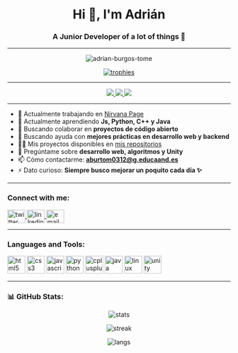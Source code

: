 <!-- Encabezado -->
<h1 align="center">Hi 👋, I'm Adrián</h1>
<h3 align="center">A Junior Developer of a lot of things 🚀</h3>

---

<!-- Contador de visitas y trofeos -->
<p align="center">
  <img src="https://komarev.com/ghpvc/?username=adrian-burgos-tome&label=Profile%20views&color=0e75b6&style=flat" alt="adrian-burgos-tome" />
</p>

<p align="center">
  <a href="https://github.com/ryo-ma/github-profile-trophy">
    <img src="https://github-profile-trophy.vercel.app/?username=adrian-burgos-tome&theme=onedark&no-frame=true&row=1&column=6" alt="trophies" />
  </a>
</p>

---

<!-- Badges de redes sociales -->
<p align="center">
  <a href="https://twitter.com/" target="blank">
    <img src="https://img.shields.io/badge/Twitter-1DA1F2?style=for-the-badge&logo=twitter&logoColor=white"/>
  </a>
  <a href="https://linkedin.com/in/" target="blank">
    <img src="https://img.shields.io/badge/LinkedIn-0A66C2?style=for-the-badge&logo=linkedin&logoColor=white"/>
  </a>
  <a href="mailto:aburtom0312@g.educaand.es" target="blank">
    <img src="https://img.shields.io/badge/Email-D14836?style=for-the-badge&logo=gmail&logoColor=white"/>
  </a>
</p>

---

<!-- Lista con íconos -->
- 🔭 Actualmente trabajando en [Nirvana Page](https://github.com/adrian-burgos-tome/Nirvana-Page)  
- 🌱 Actualmente aprendiendo **Js, Python, C++ y Java**  
- 👯 Buscando colaborar en **proyectos de código abierto**  
- 🤝 Buscando ayuda con **mejores prácticas en desarrollo web y backend**  
- 👨‍💻 Mis proyectos disponibles en [mis repositorios](https://github.com/adrian-burgos-tome?tab=repositories)  
- 💬 Pregúntame sobre **desarrollo web, algoritmos y Unity**  
- 📫 Cómo contactarme: **aburtom0312@g.educaand.es**  
- ⚡ Dato curioso: **Siempre busco mejorar un poquito cada día ✨**  

---

<!-- Conectar conmigo -->
<h3 align="left">Connect with me:</h3>
<p align="left">
  <a href="https://twitter.com/" target="blank">
    <img align="center" src="https://cdn.jsdelivr.net/gh/devicons/devicon/icons/twitter/twitter-original.svg" alt="twitter" height="30" width="40"/>
  </a>
  <a href="https://linkedin.com/in/" target="blank">
    <img align="center" src="https://cdn.jsdelivr.net/gh/devicons/devicon/icons/linkedin/linkedin-original.svg" alt="linkedin" height="30" width="40"/>
  </a>
  <a href="mailto:aburtom0312@g.educaand.es" target="blank">
    <img align="center" src="https://cdn.jsdelivr.net/gh/devicons/devicon/icons/google/google-original.svg" alt="email" height="30" width="40"/>
  </a>
</p>

---

<!-- Lenguajes y herramientas -->
<h3 align="left">Languages and Tools:</h3>
<p align="left"> 
  <img src="https://cdn.jsdelivr.net/gh/devicons/devicon/icons/html5/html5-original.svg" alt="html5" width="40" height="40"/> 
  <img src="https://cdn.jsdelivr.net/gh/devicons/devicon/icons/css3/css3-original.svg" alt="css3" width="40" height="40"/> 
  <img src="https://cdn.jsdelivr.net/gh/devicons/devicon/icons/javascript/javascript-original.svg" alt="javascript" width="40" height="40"/>
  <img src="https://cdn.jsdelivr.net/gh/devicons/devicon/icons/python/python-original.svg" alt="python" width="40" height="40"/> 
  <img src="https://cdn.jsdelivr.net/gh/devicons/devicon/icons/cplusplus/cplusplus-original.svg" alt="cplusplus" width="40" height="40"/> 
  <img src="https://cdn.jsdelivr.net/gh/devicons/devicon/icons/java/java-original.svg" alt="java" width="40" height="40"/> 
  <img src="https://cdn.jsdelivr.net/gh/devicons/devicon/icons/linux/linux-original.svg" alt="linux" width="40" height="40"/>
  <img src="https://cdn.jsdelivr.net/gh/devicons/devicon/icons/unity/unity-original.svg" alt="unity" width="40" height="40"/> 
</p>

---

<!-- Estadísticas -->
<h3 align="left">📊 GitHub Stats:</h3>
<p align="center">
  <img src="https://github-readme-stats.vercel.app/api?username=adrian-burgos-tome&show_icons=true&theme=tokyonight" alt="stats"/>
</p>

<p align="center">
  <img src="https://github-readme-streak-stats.herokuapp.com/?user=adrian-burgos-tome&theme=tokyonight" alt="streak"/>
</p>

<p align="center">
  <img src="https://github-readme-stats.vercel.app/api/top-langs/?username=adrian-burgos-tome&layout=compact&theme=tokyonight" alt="langs"/>
</p>
